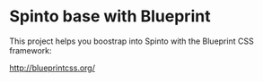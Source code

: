 Spinto base with Blueprint
==========================

This project helps you boostrap into Spinto with the Blueprint
CSS framework:

  http://blueprintcss.org/

